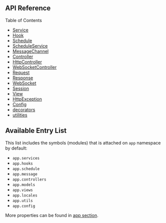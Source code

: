 <!-- title: Index; order: 0 -->

## API Reference

Table of Contents

- [Service](./Service)
- [Hook](./Hook)
- [Schedule](./Schedule)
- [ScheduleService](./ScheduleService)
- [MessageChannel](./MessageChannel)
- [Controller](./Controller)
- [HttpController](./HttpController)
- [WebSocketController](./WebSocketController)
- [Request](./Request)
- [Response](./Response)
- [WebSocket](./WebSocket)
- [Session](./Session)
- [View](./View)
- [HttpException](./HttpException)
- [Config](./Config)
- [decorators](./decorators)
- [utilities](./utilities)

## Available Entry List

This list includes the symbols (modules) that is attached on `app` namespace by
default:

- `app.services`
- `app.hooks`
- `app.schedule`
- `app.message`
- `app.controllers`
- `app.models`
- `app.views`
- `app.locales`
- `app.utils`
- `app.config`

More properties can be found in [app section](./app).
